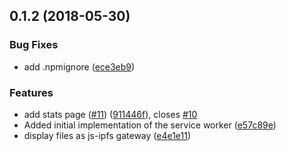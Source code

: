 <a name="0.1.2"></a>
## 0.1.2 (2018-05-30)


### Bug Fixes

* add .npmignore ([ece3eb9](https://github.com/ipfs-shipyard/service-worker-gateway/commit/ece3eb9))


### Features

* add stats page ([#11](https://github.com/ipfs-shipyard/service-worker-gateway/issues/11)) ([911446f](https://github.com/ipfs-shipyard/service-worker-gateway/commit/911446f)), closes [#10](https://github.com/ipfs-shipyard/service-worker-gateway/issues/10)
* Added initial implementation of the service worker ([e57c89e](https://github.com/ipfs-shipyard/service-worker-gateway/commit/e57c89e))
* display files as js-ipfs gateway ([e4e1e11](https://github.com/ipfs-shipyard/service-worker-gateway/commit/e4e1e11))



